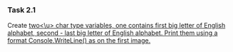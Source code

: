 ### Task 2.1

Create <u>two<\u> char type variables, one contains first big letter of English alphabet, second - last big letter of English alphabet. Print them using a format Console.WriteLine() as on the first image.
